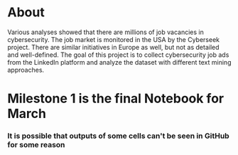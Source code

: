 # About
Various analyses showed that there are millions of job vacancies in cybersecurity. The job market is monitored in the USA by the Cyberseek project. There are similar initiatives in Europe as well, but not as detailed and well-defined. The goal of this project is to collect cybersecurity job ads from the LinkedIn platform and analyze the dataset with different text mining approaches.


# Milestone 1 is the final Notebook for March

### It is possible that outputs of some cells can't be seen in GitHub for some reason
